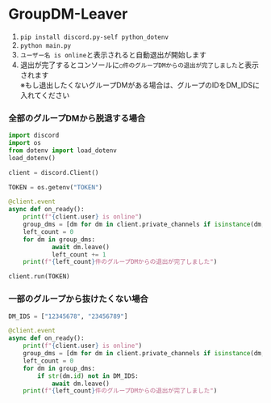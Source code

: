 # GroupDM-Leaver
1. ```pip install discord.py-self python_dotenv```
1. ```python main.py```
1. `ユーザー名 is online`と表示されると自動退出が開始します
1. 退出が完了するとコンソールに`◯件のグループDMからの退出が完了しました`と表示されます<br>
※もし退出したくないグループDMがある場合は、グループのIDをDM_IDSに入れてください

### 全部のグループDMから脱退する場合

```python
import discord  
import os
from dotenv import load_dotenv
load_dotenv()

client = discord.Client()

TOKEN = os.getenv("TOKEN")

@client.event
async def on_ready():
    print(f"{client.user} is online")
    group_dms = [dm for dm in client.private_channels if isinstance(dm, discord.GroupChannel)]
    left_count = 0
    for dm in group_dms:
            await dm.leave()
            left_count += 1
    print(f"{left_count}件のグループDMからの退出が完了しました")

client.run(TOKEN)
```
### 一部のグループから抜けたくない場合

```python
DM_IDS = ["12345678", "23456789"]

@client.event
async def on_ready():
    print(f"{client.user} is online")
    group_dms = [dm for dm in client.private_channels if isinstance(dm, discord.GroupChannel)]
    left_count = 0
    for dm in group_dms:
        if str(dm.id) not in DM_IDS:
            await dm.leave()
    print(f"{left_count}件のグループDMからの退出が完了しました")
```
